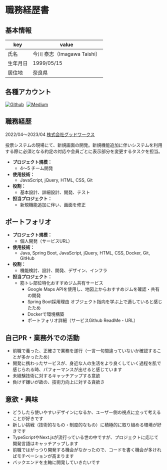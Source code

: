# 職務経歴書

## 基本情報

|key|value|
|---|---|
|氏名|今川 泰志（Imagawa Taishi）|
|生年月日|1999/05/15|
|居住地|奈良県|

## 各種アカウント

<p style="display: flex; gap: 8px; flex-wrap: wrap;">
  <a href="https://github.com/taishi0514" target="_blank"><img alt="Github" src="https://img.shields.io/badge/taishi0514-%2312100E.svg?&style=flat-square&logo=Github&logoColor=white" /></a>
  <a href="https://qiita.com/taipy_lesson" target="_blank"><img alt="Medium" src="https://img.shields.io/badge/taipy_lesson-55C500.svg?&style=flat-square&logo=qiita&logoColor=white" /></a>
</p>


## 職務経歴

2022/04〜2023/04     [株式会社グッドワークス](https://www.good-works.co.jp/)

投票システムの現場にて、新規画面の開発。新規機能追加に伴いシステムを利用する際に必須となる約定の対応や会員ごとに表示部分を変更するタスクを担当。


- **プロジェクト規模：**
  - 4〜5 チーム開発
- **使用技術：**
  - JavaScript, jQuery, HTML, CSS, Git
- **役割：**
  - 基本設計、詳細設計、開発、テスト
- **担当プロジェクト：**
  - 新規機能追加に伴い、画面を修正


## ポートフォリオ
- **プロジェクト規模：**
  - 個人開発（サービスURL）
- **使用技術：**
  - Java, Spring Boot, JavaScript, jQuery, HTML, CSS, Docker, Git, GitHub
- **役割：**
  - 機能検討、設計、開発、デザイン、インフラ
- **担当プロジェクト：**
  - 筋トレ部位特化おすすめジム共有サービス
    - Google Maps APIを使用し、地図上からおすすめジムを確認・共有の開発
    - Spring Boot採用理由 オブジェクト指向を学ぶ上で適していると感じたため
    - Dockerで環境構築
    - ポートフォリオ詳細（サービスGithub ReadMe・URL）




## 自己PR・業務外での活動
- 前職で養った、正確さで業務を遂行（一言一句間違っていないか確認することが多かったため）
- 開発に携わったサービスが、身近な人の生活をより良くしていく過程を肌で感じられる時、パフォーマンスが出せると感じています
- 未経験技術に対するキャッチアップする意欲
- 負けず嫌いが故の、技術力向上に対する貪欲さ




## 意欲・興味
- どうしたら使いやすいデザインになるか、ユーザー側の視点に立って考えることが好きです
- 新しい挑戦（技術的なもの・制度的なもの）に積極的に取り組める環境が好きです
- TypeScriptやNext.jsが流行っている世の中ですが、プロジェクトに応じて開発言語はキャッチアップします
- 前職ではがっつり開発する機会がなかったので、コードを書く機会が多ければモチベーションが高まります
- バックエンドを主軸に開発していきたいです

